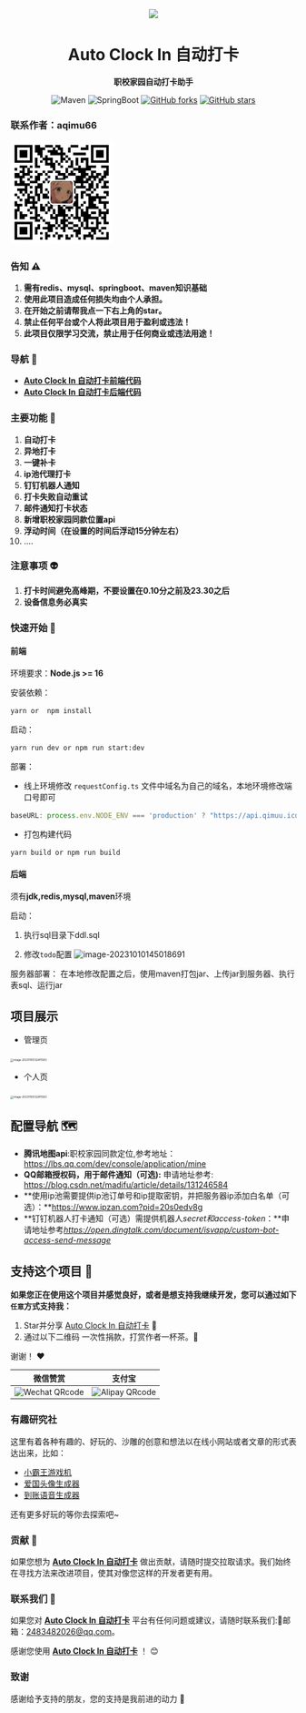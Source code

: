 <p align="center">
    <img src=https://img.qimuu.icu/typory/logo.gif width=188/>
</p>

<h1 align="center">Auto Clock In 自动打卡</h1>
<p align="center"><strong>职校家园自动打卡助手</strong></p>

<div align="center">
    <img alt="Maven" src="https://raster.shields.io/badge/Maven-3.8.1-red.svg"/>
   <img alt="SpringBoot" src="https://raster.shields.io/badge/SpringBoot-2.7+-green.svg"/>
  <a href="https://github.com/qimu666/autoclockin-backend" target="_blank"><img src='https://img.shields.io/github/forks/qimu666/autoclockin-backend' alt='GitHub forks' class="no-zoom"></a>
  <a href="https://github.com/qimu666/autoclockin-backend" target="_blank"><img src='https://img.shields.io/github/stars/qimu666/autoclockin-backend' alt='GitHub stars' class="no-zoom"></a>
</div>


### 联系作者：aqimu66

<img src="public/qrcode/wx.jpg" alt="aqimu66" width=180/> 

### 告知 ⚠️

1. **需有redis、mysql、springboot、maven知识基础**
2. **使用此项目造成任何损失均由个人承担。**
3. **在开始之前请帮我点一下右上角的star。**
4. **禁止任何平台或个人将此项目用于盈利或违法！**
5. **此项目仅限学习交流，禁止用于任何商业或违法用途！**

### 导航 🧭

- **[Auto Clock In 自动打卡前端代码](https://github.com/qimu666/autoclockin-frontend)**
- **[Auto Clock In 自动打卡后端代码](https://github.com/qimu666/autoclockin-backend)**


### 主要功能 🙋
1. **自动打卡**
2. **异地打卡**
3. **一键补卡**
4. **ip池代理打卡**
5. **钉钉机器人通知**
6. **打卡失败自动重试**
7. **邮件通知打卡状态**
8. **新增职校家园同款位置api**
9. **浮动时间（在设置的时间后浮动15分钟左右）**
10. ....

### 注意事项 👽
1. **打卡时间避免高峰期，不要设置在0.10分之前及23.30之后**
2. **设备信息务必真实**

### 快速开始 🚀

#### 前端

环境要求：**Node.js >= 16**

安装依赖：

```bash
yarn or  npm install
```

启动：

```bash
yarn run dev or npm run start:dev
```

部署：

- 线上环境修改 `requestConfig.ts` 文件中域名为自己的域名，本地环境修改端口号即可

```ts
baseURL: process.env.NODE_ENV === 'production' ? "https://api.qimuu.icu/" : 'http://localhost:7529/',
```

- 打包构建代码

```bash
yarn build or npm run build
```

#### 后端

须有**jdk,redis,mysql,maven**环境

启动：

1. 执行sql目录下ddl.sql

2. 修改`todo`配置
   ![image-20231010145018691](https://img.qimuu.icu/typory/image-20231010145018691.png)

服务器部署：
在本地修改配置之后，使用maven打包jar、上传jar到服务器、执行表sql、运行jar

## 项目展示

- 管理页

<img src="https://img.qimuu.icu/typory/image-20231105132406373.png" alt="image-20231105132411583" style="zoom:33%;" />

- 个人页

<img src="https://img.qimuu.icu/typory/image-20231105132411583.png" alt="image-20231105132411583" style="zoom:33%;" />

## 配置导航 🗺

- **腾讯地图api**:职校家园同款定位,参考地址：https://lbs.qq.com/dev/console/application/mine
- **QQ邮箱授权码，用于邮件通知（可选):**   申请地址参考: https://blog.csdn.net/madifu/article/details/131246584
- **使用ip池需要提供ip池订单号和ip提取密钥，并把服务器ip添加白名单（可选）：**https://www.ipzan.com?pid=20s0edv8g
- **钉钉机器人打卡通知（可选）需提供机器人*secret和access-token*：**申请地址参考*https://open.dingtalk.com/document/isvapp/custom-bot-access-send-message*

## 支持这个项目 :tea:

**如果您正在使用这个项目并感觉良好，或者是想支持我继续开发，您可以通过如下`任意`方式支持我：**

1. Star并分享 [Auto Clock In 自动打卡](https://github.com/qimu666/autoclockin-backend) :rocket:
2. 通过以下二维码 一次性捐款，打赏作者一杯茶。:tea:

谢谢！ :heart:

|                           微信赞赏                            |                               支付宝                                |
|:---------------------------------------------------------:|:----------------------------------------------------------------:|
| <img src="public/qrcode/wxzs.jpg" alt="Wechat QRcode" width=180/> | <img src="public/qrcode/zfb.jpg" alt="Alipay QRcode" width=180/> |

### 有趣研究社

这里有着各种有趣的、好玩的、沙雕的创意和想法以在线小网站或者文章的形式表达出来，比如：

- [小霸王游戏机](https://game.xugaoyi.com)
- [爱国头像生成器](https://avatar.xugaoyi.com/)
- [到账语音生成器](https://zfb.xugaoyi.com/)

还有更多好玩的等你去探索吧~

### 贡献 🤝

如果您想为 **[Auto Clock In 自动打卡](https://github.com/qimu666/autoclockin-backend)**
做出贡献，请随时提交拉取请求。我们始终在寻找方法来改进项目，使其对像您这样的开发者更有用。

### 联系我们 📩

如果您对 **[Auto Clock In 自动打卡](https://github.com/qimu666/autoclockin-backend)**
平台有任何问题或建议，请随时联系我们:📩邮箱：2483482026@qq.com。

感谢您使用 **[Auto Clock In 自动打卡](https://github.com/qimu666/autoclockin-backend)**   ！ 😊

### 致谢

感谢给予支持的朋友，您的支持是我前进的动力 🎉
